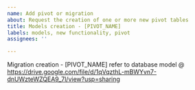 ```yaml
---
name: Add pivot or migration
about: Request the creation of one or more new pivot tables
title: Models creation - [PIVOT_NAME]
labels: models, new functionality, pivot
assignees: ''

---
```


Migration creation - [PIVOT_NAME]
refer to database model @ https://drive.google.com/file/d/1qVqzthL-mBWYvn7-dnUWzteWZQEA9_7l/view?usp=sharing
